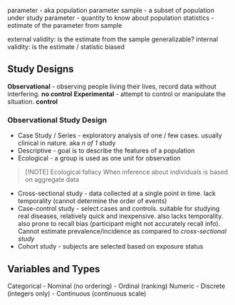 parameter - aka population parameter
sample - a subset of population under study
parameter - quantity to know about population
statistics - estimate of the parameter from sample

external validity: is the estimate from the sample generalizable?
internal validity: is the estimate / statistic biased


## Study Designs

**Observational** - observing people living their lives, record data without interfering. **no control**
**Experimental** - attempt to control or manipulate the situation. **control**

### Observational Study Design
- Case Study / Series - exploratory analysis of one / few cases. usually clinical in nature. aka *n of 1* study
- Descriptive  - goal is to describe the features of a population
- Ecological - a group is used as one unit for observation
>[!NOTE] Ecological fallacy
>When inference about individuals is based on aggregate data
- Cross-sectional study - data collected at a single point in time. lack temporality (cannot determine the order of events)
- Case-control study - select cases and controls. suitable for studying real diseases, relatively quick and inexpensive. also lacks temporality. also prone to recall bias (participant might not accurately recall info). Cannot estimate prevalence/incidence as compared to *cross-sectional study*
- Cohort study - subjects are selected based on exposure status


## Variables and Types
Categorical
	 - Nominal (no ordering)
	 - Ordinal (ranking)
Numeric
	- Discrete (integers only)
	- Continuous (continuous scale)

